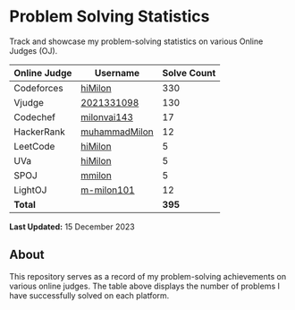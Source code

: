 # Problem Solving Statistics

Track and showcase my problem-solving statistics on various Online Judges (OJ).

| Online Judge | Username | Solve Count |
| ------------ | -------- | ----------- |
| Codeforces   | [hiMilon](https://codeforces.com/profile/mmilon82814) | 330 |
| Vjudge       | [2021331098](https://vjudge.net/user/2021331098) | 130 |
| Codechef     | [milonvai143](https://www.codechef.com/users/milonvai143) | 17  |
| HackerRank   | [muhammadMilon](https://www.hackerrank.com/profile/muhammadMilon) | 12 |
| LeetCode     | [hiMilon](https://leetcode.com/hiMilon/) | 5  |
| UVa          | [hiMilon](https://onlinejudge.org/index.php?option=com_onlinejudge&Itemid=15) | 5  |
| SPOJ         | [mmilon](https://www.spoj.com/myaccount) | 5  |
| LightOJ      | [m-milon101](https://lightoj.com/user/m-milon101)|12|
| **Total**    |           | **395**  |

**Last Updated:** 15 December 2023

## About

This repository serves as a record of my problem-solving achievements on various online judges. The table above displays the number of problems I have successfully solved on each platform.
